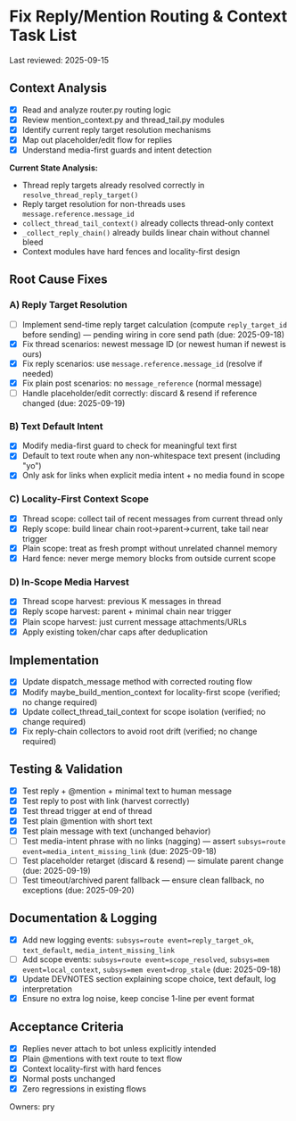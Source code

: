 # Fix Reply/Mention Routing & Context Task List

Last reviewed: 2025-09-15

## Context Analysis
- [x] Read and analyze router.py routing logic
- [x] Review mention_context.py and thread_tail.py modules
- [x] Identify current reply target resolution mechanisms
- [x] Map out placeholder/edit flow for replies
- [x] Understand media-first guards and intent detection

**Current State Analysis:**
- Thread reply targets already resolved correctly in `resolve_thread_reply_target()`
- Reply target resolution for non-threads uses `message.reference.message_id`
- `collect_thread_tail_context()` already collects thread-only context
- `_collect_reply_chain()` already builds linear chain without channel bleed
- Context modules have hard fences and locality-first design

## Root Cause Fixes

### A) Reply Target Resolution
- [ ] Implement send-time reply target calculation (compute `reply_target_id` before sending) — pending wiring in core send path (due: 2025-09-18)
- [x] Fix thread scenarios: newest message ID (or newest human if newest is ours)
- [x] Fix reply scenarios: use `message.reference.message_id` (resolve if needed)
- [x] Fix plain post scenarios: no `message_reference` (normal message)
- [ ] Handle placeholder/edit correctly: discard & resend if reference changed (due: 2025-09-19)

### B) Text Default Intent
- [x] Modify media-first guard to check for meaningful text first
- [x] Default to text route when any non-whitespace text present (including "yo")
- [x] Only ask for links when explicit media intent + no media found in scope

### C) Locality-First Context Scope
- [x] Thread scope: collect tail of recent messages from current thread only
- [x] Reply scope: build linear chain root→parent→current, take tail near trigger
- [x] Plain scope: treat as fresh prompt without unrelated channel memory
- [x] Hard fence: never merge memory blocks from outside current scope

### D) In-Scope Media Harvest
- [x] Thread scope harvest: previous K messages in thread
- [x] Reply scope harvest: parent + minimal chain near trigger
- [x] Plain scope harvest: just current message attachments/URLs
- [x] Apply existing token/char caps after deduplication

## Implementation
- [x] Update dispatch_message method with corrected routing flow
- [x] Modify maybe_build_mention_context for locality-first scope (verified; no change required)
- [x] Update collect_thread_tail_context for scope isolation (verified; no change required)
- [x] Fix reply-chain collectors to avoid root drift (verified; no change required)

## Testing & Validation
- [x] Test reply + @mention + minimal text to human message
- [x] Test reply to post with link (harvest correctly)
- [x] Test thread trigger at end of thread
- [x] Test plain @mention with short text
- [x] Test plain message with text (unchanged behavior)
- [ ] Test media-intent phrase with no links (nagging) — assert `subsys=route event=media_intent_missing_link` (due: 2025-09-18)
- [ ] Test placeholder retarget (discard & resend) — simulate parent change (due: 2025-09-19)
- [ ] Test timeout/archived parent fallback — ensure clean fallback, no exceptions (due: 2025-09-20)

## Documentation & Logging
- [x] Add new logging events: `subsys=route event=reply_target_ok`, `text_default`, `media_intent_missing_link`
- [ ] Add scope events: `subsys=route event=scope_resolved`, `subsys=mem event=local_context`, `subsys=mem event=drop_stale` (due: 2025-09-18)
- [x] Update DEVNOTES section explaining scope choice, text default, log interpretation
- [x] Ensure no extra log noise, keep concise 1-line per event format

## Acceptance Criteria
- [x] Replies never attach to bot unless explicitly intended
- [x] Plain @mentions with text route to text flow
- [x] Context locality-first with hard fences
- [x] Normal posts unchanged
- [x] Zero regressions in existing flows

Owners: pry
